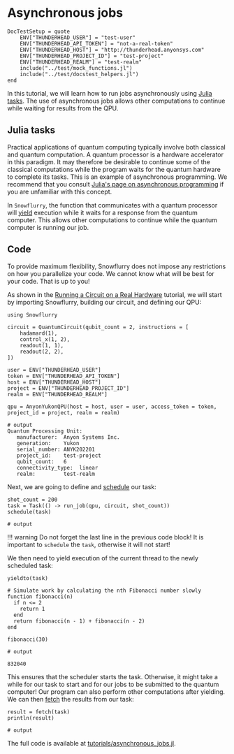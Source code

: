 # Asynchronous jobs

```@meta
DocTestSetup = quote
    ENV["THUNDERHEAD_USER"] = "test-user"
    ENV["THUNDERHEAD_API_TOKEN"] = "not-a-real-token"
    ENV["THUNDERHEAD_HOST"] = "http://thunderhead.anyonsys.com"
    ENV["THUNDERHEAD_PROJECT_ID"] = "test-project"
    ENV["THUNDERHEAD_REALM"] = "test-realm"
    include("../test/mock_functions.jl")
    include("../test/docstest_helpers.jl")
end
```

In this tutorial, we will learn how to run jobs asynchronously using
[Julia tasks](https://docs.julialang.org/en/v1/base/parallel/). The use of asynchronous jobs
allows other computations to continue while waiting for results from the QPU.

## Julia tasks

Practical applications of quantum computing typically involve both classical and quantum
computation. A quantum processor is a hardware accelerator in this paradigm. It may
therefore be desirable to continue some of the classical computations while the program
waits for the quantum hardware to complete its tasks. This is an example of asynchronous
programming. We recommend that you consult
[Julia's page on asynchronous programming](https://docs.julialang.org/en/v1/manual/asynchronous-programming/)
if you are unfamiliar with this concept.

In `Snowflurry`, the function that communicates with a quantum processor will
[yield](https://docs.julialang.org/en/v1/base/parallel/#Base.yield) execution while it
waits for a response from the quantum computer. This allows other computations to continue
while the quantum computer is running our job.


## Code

To provide maximum flexibility, Snowflurry does not impose any restrictions on how you
parallelize your code. We cannot know what will be best for your code. That is up to you!

As shown in the [Running a Circuit on a Real Hardware](../anyon_qpu.md) tutorial, we will
start by importing Snowflurry, building our circuit, and defining our QPU:

```jldoctest asynchronous_job; output = false
using Snowflurry

circuit = QuantumCircuit(qubit_count = 2, instructions = [
    hadamard(1),
    control_x(1, 2),
    readout(1, 1),
    readout(2, 2),
])

user = ENV["THUNDERHEAD_USER"]
token = ENV["THUNDERHEAD_API_TOKEN"]
host = ENV["THUNDERHEAD_HOST"]
project = ENV["THUNDERHEAD_PROJECT_ID"]
realm = ENV["THUNDERHEAD_REALM"]

qpu = AnyonYukonQPU(host = host, user = user, access_token = token, project_id = project, realm = realm)

# output
Quantum Processing Unit:
   manufacturer:  Anyon Systems Inc.
   generation:    Yukon
   serial_number: ANYK202201
   project_id:    test-project
   qubit_count:   6
   connectivity_type:  linear
   realm:         test-realm
```

Next, we are going to define and
[schedule](https://docs.julialang.org/en/v1/base/parallel/#Base.schedule) our task:

```jldoctest asynchronous_job; output = false, setup = :(qpu = VirtualQPU()), filter = r".*"
shot_count = 200
task = Task(() -> run_job(qpu, circuit, shot_count))
schedule(task)

# output

```

!!! warning
    Do not forget the last line in the previous code block! It is important to `schedule`
    the `task`, otherwise it will not start!

We then need to yield execution of the current thread to the newly scheduled task:


```jldoctest asynchronous_job; output = false
yieldto(task)

# Simulate work by calculating the nth Fibonacci number slowly
function fibonacci(n)
  if n <= 2
    return 1
  end
  return fibonacci(n - 1) + fibonacci(n - 2)
end

fibonacci(30)

# output

832040

```

This ensures that the scheduler starts the task. Otherwise, it might take a while for our
task to start and for our jobs to be submitted to the quantum computer! Our program can also
perform other computations after yielding. We can then
[fetch](https://docs.julialang.org/en/v1/base/parallel/#Base.fetch-Tuple{task}) the results
from our task:

```jldoctest asynchronous_job; output = false, filter = r".*"
result = fetch(task)
println(result)

# output

```

The full code is available at [tutorials/asynchronous\_jobs.jl](https://github.com/SnowflurrySDK/Snowflurry.jl/blob/main/tutorials/asynchronous_jobs.jl).
